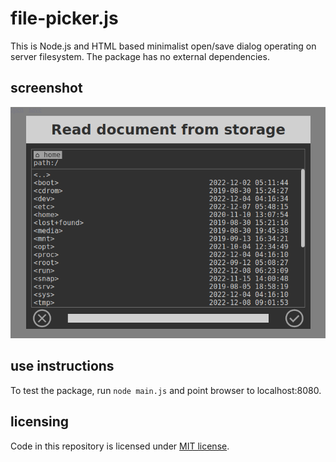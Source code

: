 # file-picker.js

This is Node.js and HTML based minimalist open/save dialog operating on server filesystem. The package has no external dependencies.

## screenshot

![](screenshot.png)

## use instructions

To test the package, run `node main.js` and point browser to localhost:8080.

## licensing

Code in this repository is licensed under [MIT license](LICENSE).
